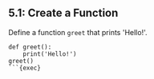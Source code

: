 ## 5.1: Create a Function

Define a function `greet` that prints 'Hello!'.

```plain
def greet():
    print('Hello!')
greet()
```{exec}
